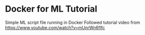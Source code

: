 # Docker for ML Tutorial
 Simple ML script file running in Docker
Followed tutorial video from https://www.youtube.com/watch?v=mUnrWn6flfc

